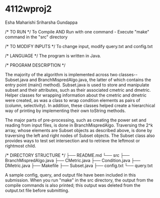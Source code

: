 # 4112wproj2
Esha Maharishi <em2852>
Sriharsha Gundappa <sg3163>

/* TO RUN */
To Compile AND Run with one command - Execute "make" command in the "src" directory

/* TO MODIFY INPUTS */
To change input, modify query.txt and config.txt

/* LANGUAGE */
The program is written in Java.

/* PROGRAM DESCRIPTION */

The majority of the algorithm is implemented across two classes-- Subset.java and BranchMispredAlgo.java, the latter of which contains the entry point (main() method). Subset.java is used to store and manipulate subset and their attributes, such as their associated cmetric and dmetric. Helper classes for wrapping information about the cmetric and dmetric were created, as was a class to wrap condition elements as pairs of (column, selectivity). In addition, these classes helped create a hierarchical way of printing by implementing their own toString methods.

The major parts of pre-processing, such as creating the power set and reading from input files, is done in BranchMispredAlgo. Traversing the 2^k array, whose elements are Subset objects as described above, is done by traversing the left and right nodes of Subset objects. The Subset class also provides ways to test set intersection and to retrieve the leftmost or rightmost child.

/* DIRECTORY STRUCTURE */
├── README.md
└── src
    ├── BranchMispredAlgo.java
    ├── CMetric.java
    ├── Condition.java
    ├── DMetric.java
    ├── Makefile
    ├── Subset.java
    ├── config.txt
    └── query.txt

A sample config, query, and output file have been included in this submission. When you run "make" in the src directory, the output from the compile commands is also printed; this output was deleted from the output.txt file before submitting.

